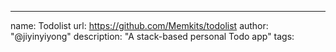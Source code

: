 ---
name: Todolist
url: https://github.com/Memkits/todolist
author: "@jiyinyiyong"
description: "A stack-based personal Todo app"
tags: